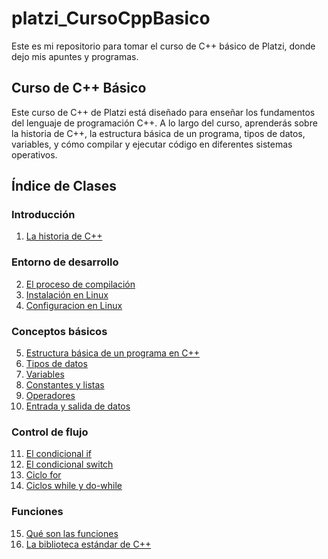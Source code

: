 # platzi_CursoCppBasico
Este es mi repositorio para tomar el curso de C++ básico de Platzi, donde dejo mis apuntes y programas.

## Curso de C++ Básico
Este curso de C++ de Platzi está diseñado para enseñar los fundamentos del lenguaje de programación C++. A lo largo del curso, aprenderás sobre la historia de C++, la estructura básica de un programa, tipos de datos, variables, y cómo compilar y ejecutar código en diferentes sistemas operativos.

## Índice de Clases

### Introducción
1. [La historia de C++](clase1.md)

### Entorno de desarrollo
2. [El proceso de compilación](clase2.md)
3. [Instalación en Linux](clase3.md)
4. [Configuracion en Linux](clase4.md)

### Conceptos básicos
5. [Estructura básica de un programa en C++](clase5.md)
6. [Tipos de datos](clase6.md)
7. [Variables](clase7.md)
8. [Constantes y listas](clase8.md)
9. [Operadores](clase9.md)
10. [Entrada y salida de datos](clase10.md)

### Control de flujo
11. [El condicional if](clase11.md)
12. [El condicional switch](clase12.md)
13. [Ciclo for](clase13.md)
14. [Ciclos while y do-while](clase14.md)

### Funciones
15. [Qué son las funciones](clase15.md)
16. [La biblioteca estándar de C++](clase16.md)
